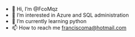 - 👋 Hi, I’m @FcoMqz
- 👀 I’m interested in Azure and SQL administration
- 🌱 I’m currently learning python
- 📫 How to reach me franciscoma@hotmail.com

<!---
FcoMqz/FcoMqz is a ✨ special ✨ repository because its `README.md` (this file) appears on your GitHub profile.
You can click the Preview link to take a look at your changes.
--->
